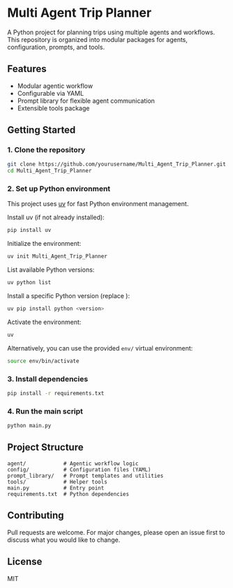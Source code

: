 # Multi Agent Trip Planner

A Python project for planning trips using multiple agents and workflows. This repository is organized into modular packages for agents, configuration, prompts, and tools.

## Features
- Modular agentic workflow
- Configurable via YAML
- Prompt library for flexible agent communication
- Extensible tools package

## Getting Started

### 1. Clone the repository
```bash
git clone https://github.com/yourusername/Multi_Agent_Trip_Planner.git
cd Multi_Agent_Trip_Planner
```

### 2. Set up Python environment
This project uses [uv](https://github.com/astral-sh/uv) for fast Python environment management.

Install uv (if not already installed):
```bash
pip install uv
```

Initialize the environment:
```bash
uv init Multi_Agent_Trip_Planner
```

List available Python versions:
```bash
uv python list
```

Install a specific Python version (replace <version>):
```bash
uv pip install python <version>
```

Activate the environment:
```bash
uv
```

Alternatively, you can use the provided `env/` virtual environment:
```bash
source env/bin/activate
```

### 3. Install dependencies
```bash
pip install -r requirements.txt
```

### 4. Run the main script
```bash
python main.py
```

## Project Structure
```
agent/            # Agentic workflow logic
config/           # Configuration files (YAML)
prompt_library/   # Prompt templates and utilities
tools/            # Helper tools
main.py           # Entry point
requirements.txt  # Python dependencies
```

## Contributing
Pull requests are welcome. For major changes, please open an issue first to discuss what you would like to change.

## License
MIT
